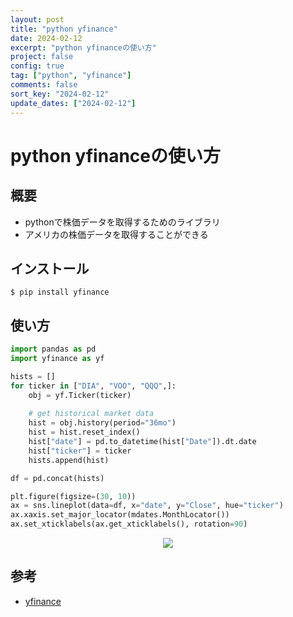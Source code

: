 ```yaml
---
layout: post
title: "python yfinance"
date: 2024-02-12
excerpt: "python yfinanceの使い方"
project: false
config: true
tag: ["python", "yfinance"]
comments: false
sort_key: "2024-02-12"
update_dates: ["2024-02-12"]
---
```


# python yfinanceの使い方

## 概要
 - pythonで株価データを取得するためのライブラリ
 - アメリカの株価データを取得することができる

## インストール

```console
$ pip install yfinance
```

## 使い方

```python
import pandas as pd
import yfinance as yf

hists = []
for ticker in ["DIA", "VOO", "QQQ",]:
    obj = yf.Ticker(ticker)
    
    # get historical market data
    hist = obj.history(period="36mo")
    hist = hist.reset_index()
    hist["date"] = pd.to_datetime(hist["Date"]).dt.date
    hist["ticker"] = ticker
    hists.append(hist)

df = pd.concat(hists)

plt.figure(figsize=(30, 10))
ax = sns.lineplot(data=df, x="date", y="Close", hue="ticker")
ax.xaxis.set_major_locator(mdates.MonthLocator())
ax.set_xticklabels(ax.get_xticklabels(), rotation=90)
```

<div align="center">
  <img src="https://f004.backblazeb2.com/file/gimpeik/Images-2024/Screenshot+2024-02-12+at+11.00.51.png">
</div>

## 参考
 - [yfinance](https://pypi.org/project/yfinance/)

